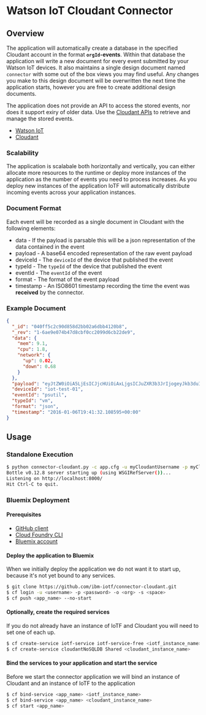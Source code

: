 # Watson IoT Cloudant Connector

## Overview
The application will automatically create a database in the specified Cloudant account in the format **``orgId``-events**.  Within that database the application will write a new document for every event submitted by your Watson IoT devices.  It also maintains a single design document named ``connector`` with some out of the box views you may find useful.  Any changes you make to this design document will be overwritten the next time the application starts, however you are free to create additional design documents.

The application does not provide an API to access the stored events, nor does it support exiry of older data.  Use the [Cloudant APIs](https://docs.cloudant.com/api.html) to retrieve and manage the stored events. 

- [Watson IoT](https://internetofthings.ibmcloud.com)
- [Cloudant](https://cloudant.com)


### Scalability
The application is scalabale both horizontally and vertically, you can either allocate more resources to the runtime or deploy more instances of the application as the number of events you need to process increases.  As you deploy new instances of the application IoTF will automatically distribute incoming events across your application instances.

### Document Format
Each event will be recorded as a single document in Cloudant with the following elements:
- data - If the payload is parsable this will be a json representation of the data contained in the event
- payload - A base64 encoded representation of the raw event payload
- deviceId - The ``deviceId`` of the device that published the event
- typeId - The ``typeId`` of the device that published the event
- eventId - The ``eventId`` of the event
- format - The format of the event payload
- timestamp - An ISO8601 timestamp recording the time the event was **received** by the connector.

### Example Document
```json
{
  "_id": "040ff5c2c90d858d2bb02a6dbb4120b8",
  "_rev": "1-6ae9e074b47d8cbf0cc2099d6cb22de9",
  "data": {
    "mem": 9.1,
    "cpu": 1.8,
    "network": {
      "up": 0.02,
      "down": 0.68
    }
  },
  "payload": "eyJtZW0iOiA5LjEsICJjcHUiOiAxLjgsICJuZXR3b3JrIjogeyJkb3duIjogMC42OCwgInVwIjog MC4wMn19 ",
  "deviceId": "iot-test-01",
  "eventId": "psutil",
  "typeId": "vm",
  "format": "json",
  "timestamp": "2016-01-06T19:41:32.108595+00:00"
}
```

## Usage

### Standalone Execution
```bash
$ python connector-cloudant.py -c app.cfg -u myCloudantUsername -p myCloudantPassword
Bottle v0.12.8 server starting up (using WSGIRefServer())...
Listening on http://localhost:8000/
Hit Ctrl-C to quit.
```


### Bluemix Deployment

#### Prerequisites
+ [GitHub client](https://github.com/)
+ [Cloud Foundry CLI](https://github.com/cloudfoundry/cli/releases)
+ [Bluemix account](https://bluemix.net/registration)

#### Deploy the application to Bluemix
When we initially deploy the application we do not want it to start up, because it's not yet bound to any services.
```bash
$ git clone https://github.com/ibm-iotf/connector-cloudant.git
$ cf login -u <username> -p <password> -o <org> -s <space>
$ cf push <app_name> --no-start
```

#### Optionally, create the required services
If you do not already have an instance of IoTF and Cloudant you will need to set one of each up.
```bash
$ cf create-service iotf-service iotf-service-free <iotf_instance_name>
$ cf create-service cloudantNoSQLDB Shared <cloudant_instance_name>
```

#### Bind the services to your application and start the service
Before we start the connector application we will bind an instance of Cloudant and an instance of IoTF to the application
```bash
$ cf bind-service <app_name> <iotf_instance_name>
$ cf bind-service <app_name> <cloudant_instance_name>
$ cf start <app_name>
```

